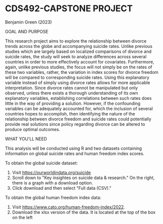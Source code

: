 # CDS492-CAPSTONE PROJECT
Benjamin Green (2023) 

GOAL AND PURPOSE

This research project aims to explore the relationship between divorce trends across the globe
and accompanying suicide rates. Unlike previous studies which are largely based on localized
comparisons of divorce and suicide rates, the study will seek to analyze differences across
several countries in order to more effectively account for covariates. Furthermore, again, unlike
previous studies, the focus will not simply be on the rates of these two variables, rather, the
variation in index scores for divorce freedom will be compared to corresponding suicide rates.
Using this explanatory variable instead of simply using divorce rates allows for more applicable
interpretation. Since divorce rates cannot be manipulated but only observed, unless there exists a
thorough understanding of its own explanatory variables, establishing correlations between such
rates does little in the way of providing a solution. However, if the confounding variables can be
adequately accounted for, which the inclusion of several countries hopes to accomplish, then
identifying the nature of the relationship between divorce freedom and suicide rates could
potentially provide real solutions since policy regarding divorce can be altered to produce
optimal outcomes.

WHAT YOU'LL NEED

This analysis will be conducted using R and two datasets containing information on global suicide 
rates and human freedom index scores. 

To obtain the global suicide dataset:
1. Visit https://ourworldindata.org/suicide
2. Scroll down to "Key insightes on suicide data & research." On the right, there is a graph with a download
option. 
3. Click download and then select "Full data (CSV)."  


To obtain the global human freedom index data:
1. Visit https://www.cato.org/human-freedom-index/2022.
2. Download the xlsx version of the data. It is located at the top of the box on the left



